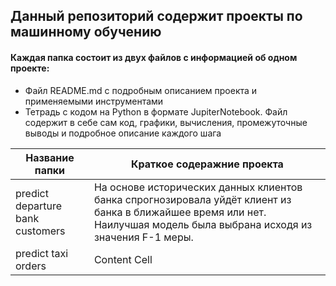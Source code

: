 ## Данный репозиторий содержит проекты по машинному обучению

#### Каждая папка состоит из двух файлов с информацией об одном проекте:
- Файл README.md с подробным описанием проекта и применяемыми инструментами
- Тетрадь с кодом на Python в формате JupiterNotebook. Файл содержит в себе сам код, графики, вычисления, промежуточные выводы и подробное описание каждого шага 
 
 Название папки                      | Краткое содеражние проекта
-------------                        | -------------
predict departure bank customers     | На основе исторических данных клиентов банка спрогнозировала уйдёт клиент из банка в ближайшее время или нет. Наилучшая модель была выбрана исходя из значения F-1 меры.
predict taxi orders                  | Content Cell
